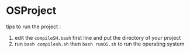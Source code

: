 # OSProject
tips to run the project :
1) edit the `compileSH.bash` first line and put the directory of your project
2) run `bash compilesh.sh` then `bash runOS.sh` to run the operating system
